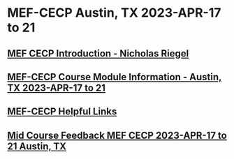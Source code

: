 # MEF-CECP Austin, TX 2023-APR-17 to 21
## [MEF CECP Introduction - Nicholas Riegel](https://docs.google.com/presentation/d/11ZlK0aTZtwksAKQZjM3vuOXdUHV06VJTYQbiXrqRE7w/edit?usp=sharing)
## [MEF-CECP Course Module Information - Austin, TX 2023-APR-17 to 21](https://docs.google.com/spreadsheets/d/1JfCftpiO81DcnIv104yEtzgr6agCD-4VsXu_p9cv9DY/edit?usp=sharing)
## [MEF-CECP Helpful Links](https://docs.google.com/document/d/1nzROVPcKF1c28RvWyq-QCJy8JYeUmAMma6pF0houAg4/edit?usp=sharing)
## [Mid Course Feedback MEF CECP 2023-APR-17 to 21 Austin, TX](https://forms.gle/mhgneXroS5qG2PEp9)
